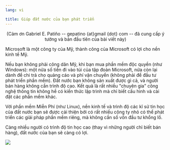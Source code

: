 ```yaml
---
lang: vi

title: Giúp đất nước của bạn phát triển
---
```


<center>(Cảm ơn Gabriel E. Patiño -- gepatino {at}gmail {dot} com -- 
đã cung cấp ý tưởng và bản đầu tiên của bài viết này) </center>

Microsoft là một công ty của Mỹ, thành công của Microsoft có lợi cho nền kinh tế Mỹ.

Nếu bạn không phải công dân Mỹ, khi bạn mua phần mềm độc quyền (như Windows): một nửa 
số tiền đi vào túi của tập đoàn Microsoft, nửa còn lại dành để chi trả cho quảng cáo và 
phí vận chuyển (không phải để đầu tư phát triển phần mềm). Đất nước bạn không sản xuất được 
gì cả, và người bán hàng không cần trình độ cao. Kết quả là rất nhiều "chuyên gia" công 
nghệ thông tin không hề có kiến thức lập trình mà chỉ biết cấu hình và cài đặt các phần mềm 
khác.

Với phần mềm Miễn Phí (như Linux), nền kinh tế và trình độ các kĩ sử tin học của đất nước 
bạn sẽ được cải thiện bởi có rất nhiều công ty nhỏ có thể phát triển các giải pháp phần mềm riêng, mà 
không cần số vốn đầu tư khổng lồ.

Càng nhiều người có trình độ tin học cao (thay vì những người chỉ biết bán hàng), đất nước 
của bạn sẽ càng có lợi.

<img src="Images/earth.png" />




